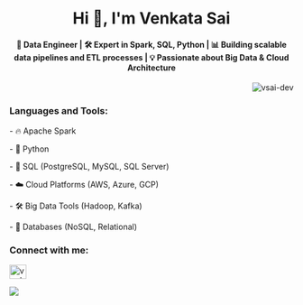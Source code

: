 <h1 align="center">Hi 👋, I'm Venkata Sai</h1>

<h4 align="center">💼 Data Engineer | 🛠️ Expert in Spark, SQL, Python | 📊 Building scalable data pipelines and ETL processes | 
  💡 Passionate about Big Data & Cloud Architecture</h4>

<p> </p>
<p>&nbsp;<img align="right" src="https://github-readme-stats.vercel.app/api?username=vsai-dev&show_icons=true&locale=en" alt="vsai-dev" /></p>

<h3 align="left">Languages and Tools:</h3>
<p> - 🔥 Apache Spark </p>
<p> - 🐍 Python </p>
<p> - 🧰 SQL (PostgreSQL, MySQL, SQL Server) </p>
<p> - ☁️ Cloud Platforms (AWS, Azure, GCP) </p>
<p> - 🛠️ Big Data Tools (Hadoop, Kafka) </p>
<p> - 💾 Databases (NoSQL, Relational) </p>

<h3 align="left">Connect with me:</h3>
<p align="left">
<a href="https://linkedin.com/in/venkatasai8" target="blank"><img align="center" src="https://raw.githubusercontent.com/rahuldkjain/github-profile-readme-generator/master/src/images/icons/Social/linked-in-alt.svg" alt="venkatasai8" height="25" width="30" /></a>
</p>

<p> <img align="left" src="![Azure Data Engineer Certified](https://img.shields.io/badge/Azure%20Data%20Engineer-Certified-blue?logo=microsoft-azure&logoColor=white)" </p>


